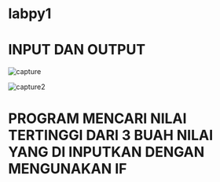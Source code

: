 # labpy1
# INPUT DAN OUTPUT
![capture](https://user-images.githubusercontent.com/46735790/52543316-62315a00-2ddb-11e9-94e9-1bb6124d34f0.PNG)

![capture2](https://user-images.githubusercontent.com/46735790/52390501-39535100-2acb-11e9-8d91-11fba8eb7a02.PNG)


# PROGRAM MENCARI NILAI TERTINGGI DARI 3 BUAH NILAI YANG DI INPUTKAN DENGAN MENGUNAKAN IF
